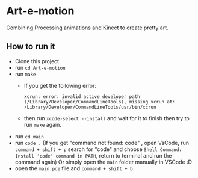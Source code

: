 # Art-e-motion
Combining Processing animations and Kinect to create pretty art.


## How to run it

* Clone this project
* run `cd Art-e-motion`
* run `make`
  * If you get the following error:
  
    ```xcrun: error: invalid active developer path (/Library/Developer/CommandLineTools), missing xcrun at: /Library/Developer/CommandLineTools/usr/bin/xcrun```
    
  * then run `xcode-select --install` and wait for it to finish then try to run `make` again.
* run `cd main`
* run `code .` (If you get "command not found: code" , open VsCode, run `command + shift + p` search for "code" and 
                choose `Shell Command: Install 'code' command in PATH`, return to terminal and run the command again)
                Or simply open the `main` folder manually in VSCode :D
* open the `main.pde` file and `command + shift + b`

